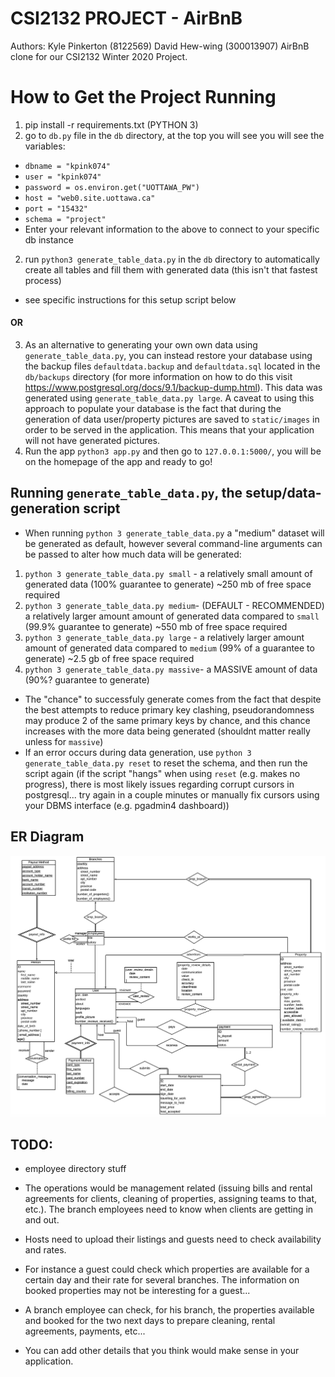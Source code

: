 # CSI2132 PROJECT - AirBnB 
Authors: Kyle Pinkerton (8122569) David Hew-wing (300013907)
AirBnB clone for our CSI2132 Winter 2020 Project.

# How to Get the Project Running 
1. pip install -r requirements.txt (PYTHON 3)
2. go to `db.py` file in the `db` directory, at the top you will see you will see the variables: 
- `dbname = "kpink074"` 
- `user = "kpink074"`
- `password = os.environ.get("UOTTAWA_PW")`
- `host = "web0.site.uottawa.ca"` 
- `port = "15432"` 
- `schema = "project"` 
- Enter your relevant information to the above to connect to your specific db instance
2. run `python3 generate_table_data.py` in the `db` directory to automatically create all tables and fill them with generated data (this isn't that fastest process)
- see specific instructions for this setup script below
#### OR 
3. As an alternative to generating your own own data using `generate_table_data.py`, you can instead restore your database using the backup files `defaultdata.backup` and `defaultdata.sql` located in the `db/backups` directory (for more information on how to do this visit https://www.postgresql.org/docs/9.1/backup-dump.html). This data was generated using `generate_table_data.py large`. A caveat to using this approach to populate your database is the fact that during the generation of data user/property pictures are saved to `static/images` in order to be served in the application. This means that your application will not have generated pictures.
3. Run the app `python3 app.py` and then go to `127.0.0.1:5000/`, you will be on the homepage of the app and ready to go!

## Running `generate_table_data.py`, the setup/data-generation script
- When running `python 3 generate_table_data.py` a "medium" dataset will be generated as default, however several command-line arguments can be passed to alter how much data will be generated:
1. `python 3 generate_table_data.py small` - a relatively small amount of generated data (100% guarantee to generate) ~250 mb of free space required
2. `python 3 generate_table_data.py medium`- (DEFAULT - RECOMMENDED) a relatively larger amount amount of generated data compared to `small` (99.9% guarantee to generate) ~550 mb of free space required
3. `python 3 generate_table_data.py large` - a relatively larger amount amount of generated data compared to `medium` (99% of a guarantee to generate)  ~2.5 gb of free space required
4. `python 3 generate_table_data.py massive`- a MASSIVE amount of data  (90%? guarantee to generate)
- The "chance" to successfuly generate comes from the fact that despite the best attempts to reduce primary key clashing,  pseudorandomness may produce 2 of the same primary keys by chance, and this chance increases with the more data being generated (shouldnt matter really unless for `massive`)
- If an error occurs during data generation, use `python 3 generate_table_data.py reset` to reset the schema, and then run the script again (if the script "hangs" when using `reset` (e.g. makes no progress), there is most likely issues regarding corrupt cursors in postgresql... try again in a couple minutes or manually fix cursors using your DBMS interface (e.g. pgadmin4 dashboard))

## ER Diagram
<img src="./docs/ERDiagram.png"/>

## TODO:
- employee directory stuff
- The operations would be management related (issuing bills and rental agreements for clients, cleaning of properties, assigning teams to that, etc.). The branch employees need to know when clients are getting in and out.
- Hosts need to upload their listings and guests need to check availability and rates.

- For instance a guest could check which properties are available for a certain day and their rate for several branches. The information on booked properties may not be interesting for a guest...
- A branch employee can check, for his branch, the properties available and booked for the two next days to prepare cleaning, rental agreements, payments, etc...

- You can add other details that you think would make sense in your application.